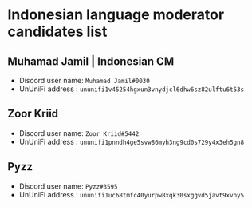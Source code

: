 # Indonesian language moderator candidates list

## Muhamad Jamil | Indonesian CM

- Discord user name: `Muhamad Jamil#0030`
- UnUniFi address : `ununifi1v45254hgxun3vnydjcl6dhw6sz82ulftu6t53s`

## Zoor Kriid

- Discord user name: `Zoor Kriid#5442`
- UnUniFi address : `ununifi1pnndh4ge5svw86myh3ng9cd0s729y4x3eh5gn8`

## Pyzz

- Discord user name: `Pyzz#3595`
- UnUniFi address : `ununifi1uc68tmfc40yurpw8xqk30sxggvd5javt9xvny5`